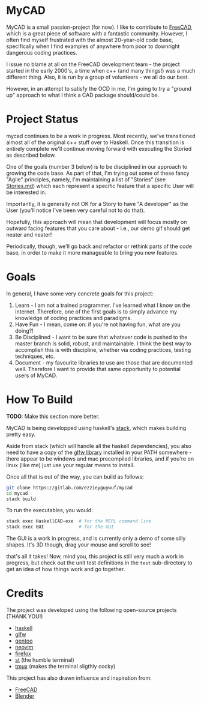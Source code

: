 MyCAD
=====

MyCAD is a small passion-project (for now). I like to contribute to
[FreeCAD](https://freecadweb.org), which is a great piece of software with a fantastic
community. However, I often find myself frustrated with the almost 20-year-old code base,
specifically when I find examples of anywhere from poor to downright dangerous coding
practices.

I issue no blame at all on the FreeCAD development team - the project started in the early
2000's, a time when c++ (and many things!) was a much different thing. Also, it is run by
a group of volunteers - we all do our best.

However, in an attempt to satisfy the OCD in me, I'm going to try a "ground up" approach
to what I think a CAD package should/could be.

Project Status
==============

mycad continues to be a work in progress. Most recently, we've transitioned almost all of
the original c++ stuff over to Haskell. Once this transition is entirely complete we'll
continue moving forward with executing the Storied as described below.

One of the goals (number 3 below) is to be disciplined in our approach to growing the code
base. As part of that, I'm trying out some of these fancy "Agile" principles, namely, I'm
maintaining a list of "Stories" (see [Stories.md](Stories.md)) which each represent a
specific feature that a specific User will be interested in.

Importantly, it is generally not OK for a Story to have "A developer" as the User (you'll
notice I've been very careful not to do that).

Hopefully, this approach will mean that development will focus mostly on outward facing
features that you care about - i.e., our demo gif should get neater and neater!

Periodically, though, we'll go back and refactor or rethink parts of the code base, in
order to make it more manageable to bring you new features.

Goals
=====

In general, I have some very concrete goals for this project:

1. Learn - I am not a trained programmer. I've learned what I know on the internet.
   Therefore, one of the first goals is to simply advance my knowledge of coding practices
   and paradigms.
2. Have Fun - I mean, come on: if you're not having fun, what are you doing?!
3. Be Disciplined - I want to be sure that whatever code is pushed to the master branch is
   solid, robust, and maintainable. I think the best way to accomplish this is with
   discipline, whether via coding practices, testing techniques, etc.
4. Document - my favourite libraries to use are those that are documented well. Therefore
   I want to provide that same opportunity to potential users of MyCAD.

How To Build
============
**TODO**: Make this section more better.

MyCAD is being developped using haskell's
[stack](https://docs.haskellstack.org/en/stable/README/), which makes building
pretty easy.

Aside from stack (which will handle all the haskell dependencies), you also need to have a copy of the [glfw library](https://www.glfw.org/) installed in your PATH somewhere - there appear to be windows and mac precompiled libraries, and if you're on linux (like me) just use your regular means to install.

Once all that is out of the way, you can build as follows:

```sh
git clone https://gitlab.com/ezzieyguywuf/mycad
cd mycad
stack build
```

To run the executables, you would:

```sh
stack exec HaskellCAD-exe  # for the REPL command line
stack exec GUI             # for the GUI
```

The GUI is a work in progress, and is currently only a demo of some silly
shapes. It's 3D though, drag your mouse and scroll to see!

that's all it takes! Now, mind you, this project is still very much a work in
progress, but check out the unit test definitions in the `test` sub-directory
to get an idea of how things work and go together.

Credits
=======

The project was developed using the following open-source projects (THANK YOU!)
- [haskell](https://www.haskell.org)
- [glfw](https://www.glfw.org/)
- [gentoo](https://www.gentoo.org/)
- [neovim](https://neovim.io/)
- [firefox](https://www.mozilla.org/en-US/firefox/new/)
- [st](https://st.suckless.org/) (the humble terminal)
- [tmux](https://github.com/tmux/tmux) (makes the terminal sligthly cocky)

This project has also drawn influence and inspiration from:

- [FreeCAD](https://www.freecadweb.org/)
- [Blender](https://www.blender.org/)
